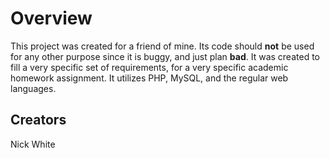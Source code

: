 # Overview
This project was created for a friend of mine. Its code should **not** be used for any other purpose since it is buggy, and just plan **bad**. It was created to fill a very specific set of requirements, for a very specific academic homework assignment. It utilizes PHP, MySQL, and the regular web languages.

## Creators
Nick White
